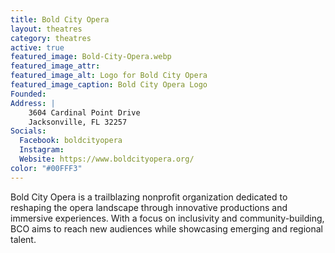 ```yaml
---
title: Bold City Opera
layout: theatres
category: theatres
active: true
featured_image: Bold-City-Opera.webp
featured_image_attr:
featured_image_alt: Logo for Bold City Opera
featured_image_caption: Bold City Opera Logo
Founded: 
Address: |
    3604 Cardinal Point Drive 
    Jacksonville, FL 32257
Socials: 
  Facebook: boldcityopera
  Instagram: 	
  Website: https://www.boldcityopera.org/
color: "#00FFF3"
---
```

Bold City Opera is a trailblazing nonprofit organization dedicated to reshaping the opera landscape through innovative productions and immersive experiences. With a focus on inclusivity and community-building, BCO aims to reach new audiences while showcasing emerging and regional talent. 